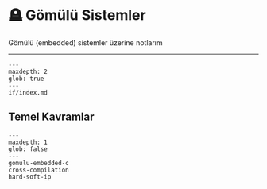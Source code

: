 # 🪦 Gömülü Sistemler

Gömülü (embedded) sistemler üzerine notlarım

---

```{toctree}
---
maxdepth: 2
glob: true
---
if/index.md
```

## Temel Kavramlar

```{toctree}
---
maxdepth: 1
glob: false
---
gomulu-embedded-c
cross-compilation
hard-soft-ip
```

